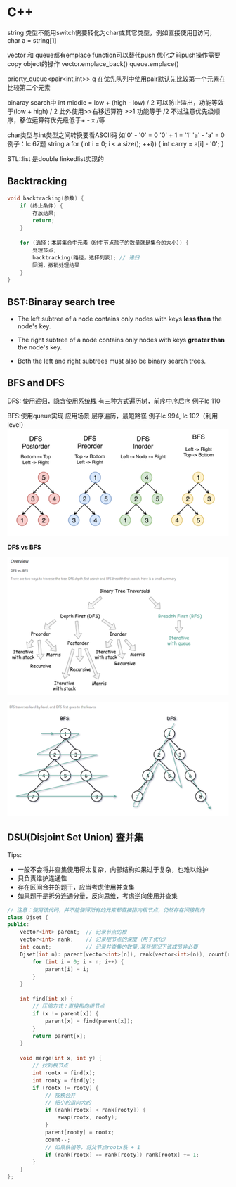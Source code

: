 # C++

string 类型不能用switch需要转化为char或其它类型，例如直接使用[]访问， char a = string[1]

vector 和 queue都有emplace function可以替代push 优化之前push操作需要copy object的操作
vector.emplace_back()  queue.emplace()

priorty_queue<pair<int,int>> q
在优先队列中使用pair默认先比较第一个元素在比较第二个元素

binaray search中
int middle = low + (high - low) / 2  可以防止溢出，功能等效于(low + high) / 2
此外使用>>右移运算符 >>1 功能等于 /2 不过注意优先级顺序，移位运算符优先级低于+ - x /等

char类型与int类型之间转换要看ASCII码 
如'0' - '0' = 0
  '0' + 1 = '1'
  'a' - 'a' = 0
例子：lc 67题
string a
for (int i = 0; i < a.size(); ++i)) {
    int carry = a[i] - '0';
}

STL::list 是double linkedlist实现的

## Backtracking

```c++
void backtracking(参数) {
    if (终止条件) {
        存放结果;
        return;
    }

    for (选择：本层集合中元素（树中节点孩子的数量就是集合的大小）) {
        处理节点;
        backtracking(路径，选择列表); // 递归
        回溯，撤销处理结果
    }
}
```



## BST:Binaray search tree

- The left subtree of a node contains only nodes with keys **less than** the node's key.

- The right subtree of a node contains only nodes with keys **greater than** the node's key.

- Both the left and right subtrees must also be binary search trees.

  

## BFS and DFS

DFS: 使用递归，隐含使用系统栈
有三种方式遍历树，前序中序后序 
例子lc 110

BFS:使用queue实现
应用场景 层序遍历，最短路径
例子lc 994, lc 102（利用level）
![image-20220730183644945](assets/image-20220730183644945.png)

**DFS vs BFS**

![image-20220819191626765](assets/image-20220819191626765.png)

![image-20220819191757171](assets/image-20220819191757171.png)



## DSU(Disjoint Set Union) 查并集

Tips: 

- 一般不会将并查集使用得太复杂，内部结构如果过于复杂，也难以维护
- 只负责维护连通性
- 存在区间合并的题干，应当考虑使用并查集
- 如果题干是拆分连通分量，反向思维，考虑逆向使用并查集

```c++
// 注意：使用该代码，并不能使得所有的元素都直接指向根节点，仍然存在间接指向
class Djset {
public:
    vector<int> parent;  // 记录节点的根
    vector<int> rank;    // 记录根节点的深度（用于优化）
    int count;           // 记录并查集的数量,某些情况下该成员非必要
    Djset(int n): parent(vector<int>(n)), rank(vector<int>(n)), count(n) {
        for (int i = 0; i < n; i++) {
            parent[i] = i;
        }
    }
    
    int find(int x) {
        // 压缩方式：直接指向根节点
        if (x != parent[x]) {
            parent[x] = find(parent[x]);
        }
        return parent[x];
    }
    
    void merge(int x, int y) {
        // 找到根节点
        int rootx = find(x);
        int rooty = find(y);
        if (rootx != rooty) {
            // 按秩合并
            // 把小的指向大的
            if (rank[rootx] < rank[rooty]) {
                swap(rootx, rooty);
            }
            parent[rooty] = rootx;
            count--;
            // 如果秩相等，将父节点rootx秩 + 1
            if (rank[rootx] == rank[rooty]) rank[rootx] += 1;
        }
    }
};
```

